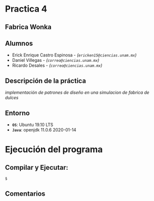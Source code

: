 # Practica 4

## Fabrica Wonka


## Alumnos

* Erick Enrique Castro Espinosa - *(`ericken15@ciencias.unam.mx`)*
* Daniel Villegas  - *(`correo@ciencias.unam.mx`)*
* Ricardo Desales  - *(`correo@ciencias.unam.mx`)*


## Descripción de la práctica

_implementación de patrones de diseño en una simulacion de fabrica de dulces_

## Entorno

* **`OS`**: Ubuntu 19.10 LTS
* **`Java`**: openjdk 11.0.6 2020-01-14



# Ejecución del programa


## Compilar y Ejecutar:
```bash
$ 

```


## Comentarios


